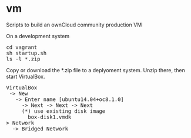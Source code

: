 # vm
Scripts to build an ownCloud community production VM

On a development system
<pre>
cd vagrant
sh startup.sh
ls -l *.zip
</pre>

Copy or download the *.zip file to a deplyoment system.
Unzip there, then start VirtualBox.
<pre>
VirtualBox
 -> New
   -> Enter name [ubuntu14.04+oc8.1.0]
     -> Next -> Next -> Next
     (*) use existing disk image
       box-disk1.vmdk
> Network
  -> Bridged Network
